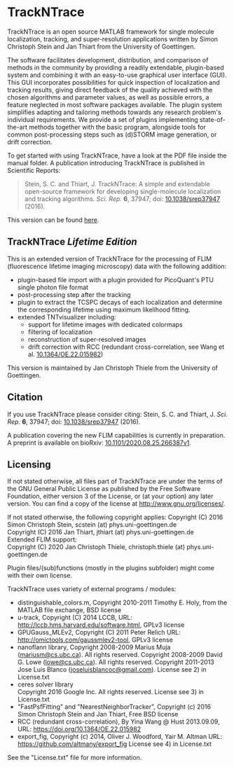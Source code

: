 # TrackNTrace

TrackNTrace is an open source MATLAB framework for single molecule localization, tracking, and super-resolution applications written by Simon Christoph Stein and Jan Thiart from the University of Goettingen.

The software facilitates development, distribution, and comparison of methods in the community by providing a readily extendable, plugin-based system and combining it with an easy-to-use graphical user interface (GUI). This GUI incorporates possibilities for quick inspection of localization and tracking results, giving direct feedback of the quality achieved with the chosen algorithms and parameter values, as well as possible errors, a feature neglected in most software packages available. The plugin system simplifies adapting and tailoring methods towards any research problem's individual requirements. We provide a set of plugins implementing state-of-the-art methods together with the basic program, alongside tools for common post-processing steps such as (d)STORM image generation, or drift correction.

To get started with using TrackNTrace, have a look at the PDF file inside the manual folder.
A publication introducing TrackNTrace is published in Scientific Reports:

>Stein, S. C. and Thiart, J. TrackNTrace: A simple and extendable open-source framework for developing single-molecule localization and tracking algorithms. *Sci. Rep.* **6**, 37947; doi: [10.1038/srep37947](https://doi.org/10.1038/srep37947) (2016).

This version can be found [here](../../releases/tag/v1.03).

## TrackNTrace *Lifetime Edition*
This is an extended version of TrackNTrace for the processing of FLIM (fluorescence lifetime imaging microscopy) data with the following addition:
* plugin-based file import with a plugin provided for PicoQuant's PTU single photon file format
* post-processing step after the tracking
* plugin to extract the TCSPC decays of each localization and determine the corresponding lifetime using maximum likelihood fitting.
* extended TNTvisualizer including:
	* support for lifetime images with dedicated colormaps
	* filtering of localization
	* reconstruction of super-resolved images
	* drift correction with RCC (redundant cross-correlation, see Wang et al. [10.1364/OE.22.015982](https://doi.org/10.1364/OE.22.015982))
	
This version is maintained by Jan Christoph Thiele from the University of Goettingen.


## Citation
If you use TrackNTrace please consider citing: 
Stein, S. C. and Thiart, J. *Sci. Rep.* **6**, 37947; doi: [10.1038/srep37947](https://doi.org/10.1038/srep37947) (2016).

A publication covering the new FLIM capabilities is currently in preparation. A preprint is available on bioRxiv: [10.1101/2020.08.25.266387v1](https://www.biorxiv.org/content/10.1101/2020.08.25.266387v1).

## Licensing

If not stated otherwise, all files part of TrackNTrace are under the terms of the GNU General Public License as published by
the Free Software Foundation, either version 3 of the License, or (at your option) any later version.
You can find a copy of the license at <http://www.gnu.org/licenses/>.

If not stated otherwise, the following copyright applies:
 Copyright (C) 2016  Simon Christoph Stein, scstein (at) phys.uni-goettingen.de  
 Copyright (C) 2016  Jan Thiart, jthiart (at) phys.uni-goettingen.de  
Extended FLIM support:  
 Copyright (C) 2020  Jan Christoph Thiele, christoph.thiele (at) phys.uni-goettingen.de

Plugin files/(sub)functions (mostly in the plugins subfolder) might come with their own license.

TrackNTrace uses variety of external programs / modules:

* distinguishable_colors.m, 
	Copyright 2010-2011 Timothy E. Holy, 
	from the MATLAB file exchange, 
	BSD license
* u-track, 
	Copyright (C) 2014 LCCB, 
	URL: http://lccb.hms.harvard.edu/software.html, 
	GPLv3 license
* GPUGauss_MLEv2, 
	Copyright (C) 2011 Peter Relich
	URL: http://omictools.com/gaussmlev2-tool, 
	GPLv3 license
* nanoflann library, 
	Copyright 2008-2009  Marius Muja (mariusm@cs.ubc.ca). All rights reserved.
	Copyright 2008-2009  David G. Lowe (lowe@cs.ubc.ca). All rights reserved.
	Copyright 2011-2013  Jose Luis Blanco (joseluisblancoc@gmail.com).
	License see 2) in License.txt
* ceres solver library	
	Copyright 2016 Google Inc. All rights reserved.
	License see 3) in License.txt 
* "FastPsfFitting" and "NearestNeighborTracker",
    Copyright (c) 2016 Simon Christoph Stein and Jan Thiart,
    Free BSD license
* RCC (redundant cross-correlation),
    By Yina Wang @ Hust 2013.09.09, 
    URL: https://doi.org/10.1364/OE.22.015982
* export_fig,
    Copyright (c) 2014, Oliver J. Woodford, Yair M. Altman
    URL: https://github.com/altmany/export_fig
	License see 4) in License.txt

See the "License.txt" file for more information.

